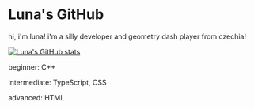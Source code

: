 # Luna's GitHub
hi, i'm luna!
i'm a silly developer and geometry dash player from czechia!

[![Luna's GitHub stats](https://github-readme-stats.vercel.app/api?username=calamitywoah)](https://github.com/anuraghazra/github-readme-stats)

beginner: C++

intermediate: TypeScript, CSS

advanced: HTML
